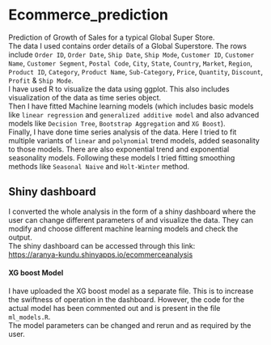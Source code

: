 # Ecommerce_prediction
Prediction of Growth of Sales for a typical Global Super Store. <br>
The data I used contains order details of a Global Superstore. The rows include `Order ID`, `Order Date`, `Ship Date`, `Ship Mode`, `Customer ID`, `Customer Name`, `Customer Segment`, `Postal Code`, `City`, `State`, `Country`, `Market`, `Region`, `Product ID`, `Category`, `Product Name`, `Sub-Category`, `Price`, `Quantity`, `Discount`, `Profit` \& `Ship Mode`. <br>
I have used R to visualize the data using ggplot. This also includes visualization of the data as time series object.<br> 
Then I have fitted Machine learning models (which includes basic models like `linear regression` and `generalized additive model` and also advanced models like `Decision Tree`, `Bootstrap Aggregation` and `XG Boost`).<br>
Finally, I have done time series analysis of the data. Here I tried to fit multiple variants of `linear` and `polynomial` trend models, added seasonality to those models. There are also exponential trend and exponential seasonality models. Following these models I tried fitting smoothing methods like `Seasonal Naive` and `Holt-Winter` method.<br>
## Shiny dashboard
I converted the whole analysis in the form of a shiny dashboard where the user can change different parameters of and visualize the data. They can modify and choose different machine learning models and check the output. <br>
The shiny dashboard can be accessed through this link: <br>
https://aranya-kundu.shinyapps.io/ecommerceanalysis

#### XG boost Model

I have uploaded the XG boost model as a separate file. This is to increase the swiftness of operation in the dashboard. However, the code for the actual model has been commented out and is present in the file `ml_models.R`. <br>
The model parameters can be changed and rerun and as required by the user.
